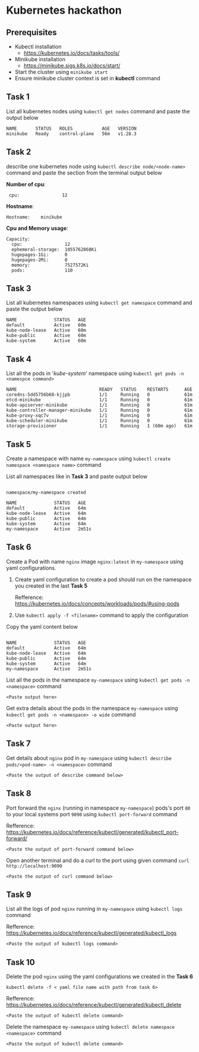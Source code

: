 # Kubernetes hackathon

## Prerequisites
- Kubectl installation
	- https://kubernetes.io/docs/tasks/tools/
- Minikube installation
	- https://minikube.sigs.k8s.io/docs/start/
- Start the cluster using 
	 ```minikube start```
- Ensure minikube cluster context is set in **kubectl** command


## Task 1
List all kubernetes nodes using `kubectl get nodes` command and paste the output below
	    
```
NAME       STATUS   ROLES           AGE   VERSION
minikube   Ready    control-plane   56m   v1.28.3

```

## Task 2
describe one kubernetes node using `kubectl describe node/<node-name>` command and paste the section from the terminal output below

**Number of cpu**:     
```
 cpu:                12
```
**Hostname**: 
```
Hostname:    minikube
```
**Cpu and Memory usage**:
```
Capacity:
  cpu:                12
  ephemeral-storage:  1055762868Ki
  hugepages-1Gi:      0
  hugepages-2Mi:      0
  memory:             7527572Ki
  pods:               110
```

## Task 3
List all kubernetes namespaces using `kubectl get namespace` command and paste the output below
	    
```
NAME              STATUS   AGE
default           Active   60m
kube-node-lease   Active   60m
kube-public       Active   60m
kube-system       Active   60m

```

## Task 4
List all the pods in '*kube-system*' namespace using `kubectl get pods -n <namespce command>`
	    
```
NAME                               READY   STATUS    RESTARTS      AGE
coredns-5dd5756b68-kjjpb           1/1     Running   0             61m
etcd-minikube                      1/1     Running   0             61m
kube-apiserver-minikube            1/1     Running   0             61m
kube-controller-manager-minikube   1/1     Running   0             61m
kube-proxy-xqc7v                   1/1     Running   0             61m
kube-scheduler-minikube            1/1     Running   0             61m
storage-provisioner                1/1     Running   1 (60m ago)   61m

```


## Task 5

Create a namespace with name `my-namespace` using `kubectl create namespace <namespace name>` command

List all namespaces like  in **Task 3**  and paste output below
```

namespace/my-namespace created

NAME              STATUS   AGE
default           Active   64m
kube-node-lease   Active   64m
kube-public       Active   64m
kube-system       Active   64m
my-namespace      Active   2m51s

```
## Task 6

Create a Pod with name `nginx` image `nginx:latest` in `my-namespace` using yaml configurations.

1. Create yaml configuration to create a pod should run on the namespace you created in the last **Task 5**

	Refference: https://kubernetes.io/docs/concepts/workloads/pods/#using-pods
3. Use `kubectl apply -f <filename>` command to apply the configuration


Copy the yaml content below
```

NAME              STATUS   AGE
default           Active   64m
kube-node-lease   Active   64m
kube-public       Active   64m
kube-system       Active   64m
my-namespace      Active   2m51s

```

List all the pods in the namespace `my-namespace` using `kubectl get pods -n <namespace>` command
```
<Paste output here>

```

Get extra details about the pods in the namespace `my-namespace` using `kubectl get pods -n <namespace> -o wide` command
```
<Paste output here>

```

## Task 7

Get details about `nginx` pod in `my-namespace`  using `kubectl describe pods/<pod-name> -n <namespace>` command


```
<Paste the output of describe command below>

```

## Task 8

Port forward the `nginx` (running in namespace `my-namespace`) pods's port `80` to your local systems port `9090` using `kubectl port-forward` command 

Refference: 
https://kubernetes.io/docs/reference/kubectl/generated/kubectl_port-forward/

```
<Paste the output of port-forward command below>

```

Open another terminal  and do a curl to the port using given command
`curl http://localhost:9090`

```
<Paste the output of curl command below>

```


## Task 9

List all the logs of pod `nginx` running in `my-namespace`  using `kubectl logs` command

Refference: 
https://kubernetes.io/docs/reference/kubectl/generated/kubectl_logs
```
<Paste the output of kubectl logs command>

```

## Task 10
Delete the pod `nginx` using the yaml configurations we created in the **Task 6**

`kubectl delete -f < yaml file name with path from task 6>`

Refference:
https://kubernetes.io/docs/reference/kubectl/generated/kubectl_delete

```
<Paste the output of kubectl delete command>

```

Delete the namespace `my-namespace` using `kubectl delete namespace <namespace>` command

```
<Paste the output of kubectl delete command>

```

